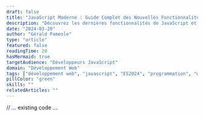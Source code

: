 ```yaml
---
draft: false
title: "JavaScript Moderne : Guide Complet des Nouvelles Fonctionnalités"
description: "Découvrez les dernières fonctionnalités de JavaScript et comment les utiliser efficacement. Un guide détaillé sur ES2024 et les bonnes pratiques de développement."
date: "2024-03-20"
author: "Gérald Pameole"
type: "article"
featured: false
readingTime: 20
hasMermaid: true
targetAudience: "Développeurs JavaScript"
domain: "Développement Web"
tags: ["développement web", "javascript", "ES2024", "programmation", "web"]
pillColor: "green"
skills: ""
relatedArticles: ""
---
```


// ... existing code ...
